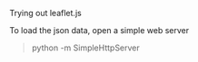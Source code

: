 Trying out leaflet.js

To load the json data, open a simple web server

> python -m SimpleHttpServer